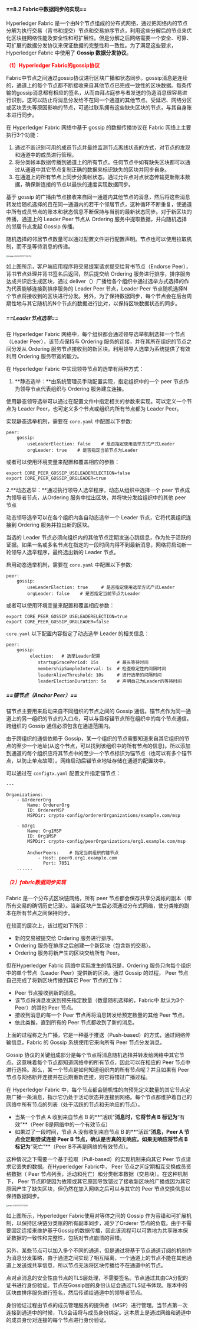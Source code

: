 #### ==8.2 Fabric中数据同步的实现==

Hyperledger Fabric 是一个由N个节点组成的分布式网络，通过把网络内的节点分解为执行交易（背书和提交）节点和交易排序节点，利用这些分解后的节点来优化区块链网络性能及安全性和可扩展性。但是分解之后网络需要一个安全、可靠、可扩展的数据分发协议来保证数据的完整性和一致性。为了满足这些要求，Hyperledger Fabric 中使用了 **Gossip 数据分发协议**。

<font color=red> **（1）Hyperledger Fabric的gossip协议**</font>

Fabric中节点之间通过gossip协议进行区块广播和状态同步。gossip消息是连续的，通道上的每个节点都不断接收来自其他节点已完成一致性的区块数据。每条传输的gossip消息都有相应的签名，从而由拜占庭参与者发送的伪造消息很容易进行识别，这可以防止将消息分发给不在同一个通道的其他节点。受延迟、网络分区或区块丢失等原因影响的节点，可通过联系拥有这些缺失区块的节点，与其自身账本进行同步。

在 Hyperledger Fabric 网络中基于 gossip 的数据传播协议在 Fabric 网络上主要执行3个功能：

1. 通过不断识别可用的成员节点并最终监测节点离线状态的方式，对节点的发现和通道中的成员进行管理。
2. 将分类帐本数据传播到通道上的所有节点。任何节点中如有缺失区块都可以通过从通道中其它节点复制正确的数据来标识缺失的区块并同步自身。
3. 在通道上的所有节点上同步分类帐状态。通过允许点对点状态传输更新账本数据，确保新连接的节点以最快的速度实现数据同步。

基于 gossip 的广播由节点接收来自同一通道内其他节点的消息，然后将这些消息转发给随机选择的且在同一通道内的若干个邻居节点，这种循环不断重复，使通道中所有成员节点的账本和状态信息不断保持与当前的最新状态同步。对于新区块的传播，通道上的 Leader Peer 节点从 Ordering 服务中提取数据，并向随机选择的邻居节点发起 Gossip 传播。

随机选择的邻居节点数量可以通过配置文件进行配置声明。节点也可以使用拉取机制，而不是等待消息的传递。

<img src="/Users/wangxin/Library/Application Support/typora-user-images/image-20200701171726752.png" alt="image-20200701171726752" style="zoom:35%;" />

如上图所示，客户端应用程序将交易提案请求提交给背书节点（Endorse Peer），背书节点处理并背书签名后返回，然后提交给 Ordering 服务进行排序，排序服务达成共识后生成区块，通过 deliver（）广播给各个组织中通过选举方式选择的作为代表能够连接到排序服务的 Leader Peer 节点，Leader Peer 节点随机选择N个节点将接收到的区块进行分发。另外，为了保持数据同步，每个节点会在后台周期性地与其它随机的N个节点的数据进行比对，以保持区块数据状态的同步。

##### ==Leader节点选举==

在 Hyperledger Fabric 网络中，每个组织都会通过领导选举机制选择一个节点（Leader Peer），该节点保持与 Ordering 服务的连接，并在其所在组织的节点之间分发从 Ordering 服务节点接收到的新区块。利用领导人选举为系统提供了有效利用 Ordering 服务带宽的能力。

在 Hyperledger Fabric 中实现领导节点的选举有两种方式：

1. **静态选举：**由系统管理员手动配置实现，指定组织中的一个 peer 节点作为领导节点代表组织与 Ordering 服务建立连接。

使用静态领导选举可以通过在配置文件中指定相关的参数来实现。可以定义一个节点为 Leader Peer，也可定义多个节点或组织内所有节点都为 Leader Peer。

实现静态选举机制，需要在 `core.yaml` 中配置以下参数:

```
peer:
    gossip:
        useLeaderElection: false    # 是否指定使用选举方式产式Leader
        orgLeader: true    # 是否指定当前节点为Leader
```

或者可以使用环境变量来配置和覆盖相应的参数：

```
export CORE_PEER_GOSSIP_USELEADERELECTION=false
export CORE_PEER_GOSSIP_ORGLEADER=true
```

2.**动态选举：**通过执行领导人选举程序，动态从组织中选择一个 peer 节点成为领导者节点，从Ordering 服务中拉出区块，并将块分发给组织中的其他 peer 节点

动态领导选举可以在各个组织内各自动态选举一个 Leader 节点，它将代表组织连接到 Ordering 服务并拉出新的区块。

当选的 Leader 节点必须向组织内的其他节点定期发送心跳信息，作为处于活跃的证据。如果一名或多名节点在指定的一段时间内得不到最新消息，网络将启动新一轮领导人选举程序，最终选出新的 Leader 节点。

启用动态选举机制，需要在 `core.yaml` 中配置以下参数:

```
peer:
    gossip:
        useLeaderElection: true     # 是否指定使用选举方式产式Leader
        orgLeader: false    # 是否指定当前节点为Leader
```

或者可以使用环境变量来配置和覆盖相应参数：

```
export CORE_PEER_GOSSIP_USELEADERELECTION=true
export CORE_PEER_GOSSIP_ORGLEADER=false
```

`core.yaml` 以下配置内容指定了动态选举 Leader 的相关信息：

```
peer:
    gossip:
         election:   # 选举Leader配置     
            startupGracePeriod: 15s       # 最长等待时间 
            membershipSampleInterval: 1s  # 检查稳定性的间隔时间     
            leaderAliveThreshold: 10s     # 进行选举的间隔时间
            leaderElectionDuration: 5s    # 声明自己为Leader的等待时间
```

##### ==锚节点（Anchor Peer）==

锚节点主要用来启动来自不同组织的节点之间的 Gossip 通信。锚节点作为同一通道上的另一组织的节点的入口点，可以与目标锚节点所在组织中的每个节点通信。跨组织的 Gossip 通信必须包含在通道范围内。

由于跨组织的通信依赖于 Gossip，某一个组织的节点需要知道来自其它组织的节点的至少一个地址(从这个节点，可以找到该组织中的所有节点的信息)。所以添加到通道的每个组织应将其节点中的至少一个节点标识为锚节点（也可以有多个锚节点，以防止单点故障）。网络启动后锚节点地址存储在通道的配置块中。

可以通过在 `configtx.yaml` 配置文件指定锚节点：

```
---

Organizations:
    - &OrdererOrg
        Name: OrdererOrg
        ID: OrdererMSP
        MSPDir: crypto-config/ordererOrganizations/example.com/msp

    - &Org1
        Name: Org1MSP
        ID: Org1MSP
        MSPDir: crypto-config/peerOrganizations/org1.example.com/msp

        AnchorPeers:    # 指定当前组织的锚节点
            - Host: peer0.org1.example.com
              Port: 7051
    ......
```



##### <font color=red>（2）fabric数据同步实现</font>

 Fabric 是一个分布式区块链网络，所有 peer 节点都会保存共享分类帐的副本（即所有交易的确切历史记录）。当新区块产生后必须通过分布式网络，使分类帐的副本在所有节点之间保持同步。

在较高的层次上，该过程如下所示：

- 新的交易被提交给 Ordering 服务进行排序。
- Ordering 服务在排序之后创建一个新区块（包含新的交易）。
- Ordering 服务将新产生的区块交给所有 Peer。

但在Hyperledger Fabric 网络中实际发生的情况是，Ordering 服务只向每个组织中的单个节点（Leader Peer）提供新的区块。通过 Gossip 的过程， Peer 节点自己完成了将新区块传播到其它 Peer 节点的工作：

- Peer 节点接收到新的消息。
- 该节点将消息发送到预先指定数量（数量随机选择的，Fabric中 默认为3个 Peer）的其他 Peer 节点。
- 接收到消息的每一个 Peer 节点再将消息转发给预定数量的其他 Peer 节点。
- 依此类推，直到所有的 Peer 节点都收到了新的消息。

上面的过程称之为广播，它是一种基于推送（Push-based）的方式，通过网络传输信息，Fabric 的 Gossip 系统使用它来向所有 Peer 节点分发消息。

Gossip 协议的关键组成部分是每个节点将消息随机选择并转发给网络中其它节点。这意味着每个节点都知道网络中的所有节点，因此可以在相应的 Peer 节点中进行选择。那么，某一个节点是如何知道组织内的所有节点呢？并且如果有 Peer 节点与网络断开连接并在后期重新连接，则它将错过广播过程。

在 Hyperledger Fabric 中，每个节点都会随机性的向预先定义数量的其它节点定期广播一条消息，指示它仍处于活动状态并连接到网络。每个节点都维护着自己的网络中所有节点的列表（处于活跃的节点和无响应的节点）。

- 当某一个节点 A 收到来自节点 B 的**“活跃”**消息时，它将节点 B 标记为**“有效”**（Peer B是网络中的一个有效节点）
- 如果过了一段时间，节点 A 没有收到来自节点 B 的**“活跃”**消息，Peer A 节点会定期尝试连接 Peer B 节点，确认是否真的无响应。如果无响应将节点 B 标记为**“死亡”**（Peer B不再是网络的有效节点）。

这种情况之下需要一个基于拉取（Pull-based）的实现机制来向其它 Peer 节点请求它丢失的数据。在Hyperledger Fabric中， Peer 节点之间定期相互交换成员资格数据（ Peer 节点列表，活动和死亡）和分类帐本数据（交易块）。在这种机制下， Peer 节点即使因为故障或其它原因导致错过了接收新区块的广播或因为其它原因产生了缺失区块，但仍然在加入网络之后可以与其它的 Peer 节点交换信息以保持数据同步。

<img src="/Users/wangxin/Library/Application Support/typora-user-images/image-20200701173713053.png" alt="image-20200701173713053" style="zoom:30%;" />



如上图所示，Hyperledger Fabric使用对等体之间的 Gossip 作为容错和可扩展机制，以保持区块链分类账的所有副本同步，减少了Orderer 节点的负载。由于不需要固定连接来维护基于Gossip的数据传播，因此该流程可以可靠地为共享账本保证数据的一致性和完整性，包括对节点崩溃的容错。

另外，某些节点可以加入多个不同的通道，但是通过将基于节点通道订阅的机制作为消息分发策略，由于通道之间实现了相互隔离，一个通道上的节点不能在其他通道上发送或共享信息，所以节点无法将区块传播给不在通道中的节点。

点对点消息的安全性由节点的TLS层处理，不需要签名。节点通过其由CA分配的证书进行身份验证。节点在Gossip层的身份认证会通过TLS证书体现。账本中的区块由排序服务进行签名，然后传递给通道中的领导者节点。

身份验证过程由节点的成员管理服务的提供者（MSP）进行管理。当节点第一次连接到通道中的时候，TLS会话将与成员身份绑定。这本质上是通过网络和通道中的成员身份对连接的每个节点进行身份验证。



